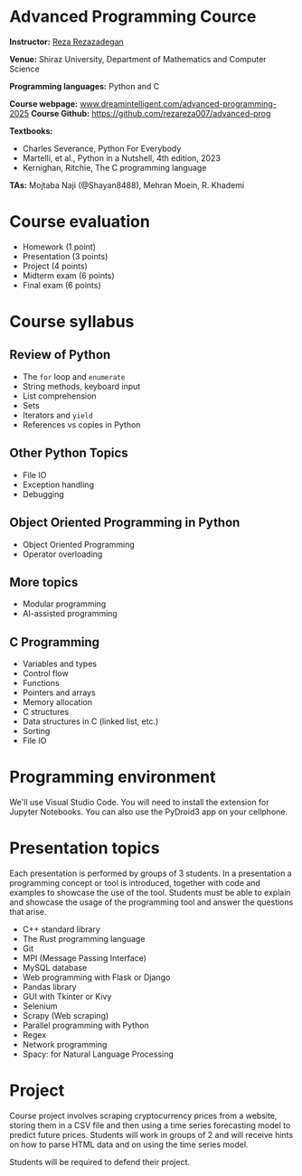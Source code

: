 # Advanced Programming Cource

**Instructor:** [Reza Rezazadegan](https://www.linkedin.com/in/reza-rezazadegan-382601a8/)

**Venue:** Shiraz University, Department of Mathematics and Computer Science   

**Programming languages:** Python and C   

**Course webpage:** www.dreamintelligent.com/advanced-programming-2025
**Course Github:** https://github.com/rezareza007/advanced-prog

**Textbooks:**
- Charles Severance, Python For Everybody
- Martelli, et al., Python in a Nutshell, 4th edition, 2023
- Kernighan, Ritchie, The C programming language

**TAs:** Mojtaba Naji (@Shayan8488), Mehran Moein, R. Khademi

# Course evaluation
- Homework (1 point)
- Presentation (3 points)
- Project (4 points)
- Midterm exam (6 points)
- Final exam (6 points)

# Course syllabus

## Review of Python
- The `for` loop and `enumerate`
- String methods, keyboard input
- List comprehension
- Sets
- Iterators and `yield`
- References vs copies in Python
## Other Python Topics
- File IO
- Exception handling
- Debugging
## Object Oriented Programming in Python
- Object Oriented Programming
- Operator overloading
## More topics
- Modular programming
- AI-assisted programming
## C Programming
- Variables and types
- Control flow
- Functions
- Pointers and arrays
- Memory allocation
- C structures
- Data structures in C (linked list, etc.)
- Sorting
- File IO



# Programming environment
We'll use Visual Studio Code. You will need to install the extension for Jupyter Notebooks.
You can also use the PyDroid3 app on your cellphone.

# Presentation topics
Each presentation is performed by groups of 3 students. In a presentation a programming concept or tool is introduced, together with code and examples to showcase the use of the tool. Students must be able to explain and showcase the usage of the programming tool and answer the questions that arise.  


- C++ standard library
- The Rust programming language
- Git
- MPI (Message Passing Interface)
- MySQL database
- Web programming with Flask or Django
- Pandas library
- GUI with Tkinter or Kivy
- Selenium
- Scrapy (Web scraping)
- Parallel programming with Python
- Regex
- Network programming
- Spacy: for Natural Language Processing


# Project
Course project involves scraping cryptocurrency prices from a website, storing them in a CSV file and then using a time series forecasting model to predict future prices. Students will work in groups of 2 and will receive hints on how to parse HTML data and on using the time series model. 

Students will be required to defend their project.
